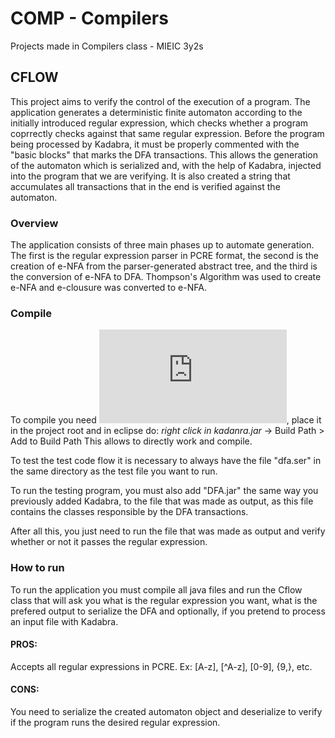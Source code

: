 # COMP - Compilers
Projects made in Compilers class - MIEIC 3y2s 

## CFLOW
This project aims to verify the control of the execution of a program. The application generates a deterministic finite automaton according to the initially introduced regular expression, which checks whether a program coprrectly checks against that same regular expression. Before the program being processed by Kadabra, it must be properly commented with the "basic blocks" that marks the DFA transactions. This allows the generation of the automaton which is serialized and, with the help of Kadabra, injected into the program that we are verifying. It is also created a string that accumulates all transactions that in the end is verified against the automaton.

### Overview
The application consists of three main phases up to automate generation. The first is the regular expression parser in PCRE format, the second is the creation of e-NFA from the parser-generated abstract tree, and the third is the conversion of e-NFA to DFA.
Thompson's Algorithm was used to create e-NFA and e-clousure was converted to e-NFA.

### Compile
To compile you need ![kadabra.jar](http://specs.fe.up.pt/tools/kadabra.jar), place it in the project root and in eclipse do: *right click in kadanra.jar* -> Build Path > Add to Build Path
This allows to directly work and compile.

To test the test code flow it is necessary to always have the file "dfa.ser" in the same directory as the test file you want to run.

To run the testing program, you must also add "DFA.jar" the same way you previously added Kadabra, to the file that was made as output, as this file contains the classes responsible by the DFA transactions.

After all this, you just need to run the file that was made as output and verify whether or not it passes the regular expression.

### How to run
To run the application you must compile all java files and run the Cflow class that will ask you what is the regular expression you want, what is the prefered output to serialize the DFA and optionally, if you pretend to process an input file with Kadabra.

#### PROS:
Accepts all regular expressions in PCRE. Ex: [A-z], [^A-z], [0-9], {9,}, etc.

#### CONS:
You need to serialize the created automaton object and deserialize to verify if the program runs the desired regular expression.
